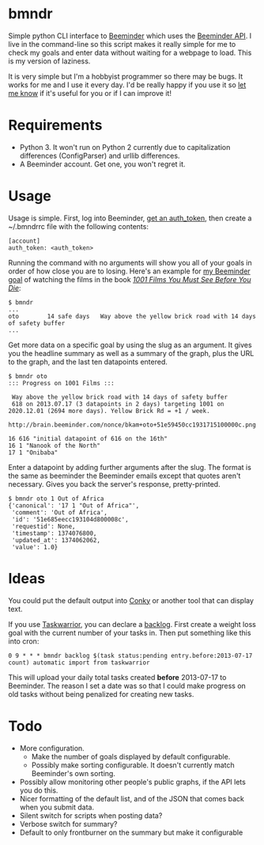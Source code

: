 bmndr
=====

Simple python CLI interface to [Beeminder](https://www.beeminder.com/) which uses the [Beeminder API](https://www.beeminder.com/api). I live in the command-line so this script makes it really simple for me to check my goals and enter data without waiting for a webpage to load. This is my version of laziness.

It is very simple but I'm a hobbyist programmer so there may be bugs. It works for me and I use it every day. I'd be really happy if you use it so [let me know](https://twitter.com/bryankam) if it's useful for you or if I can improve it!

Requirements
============

* Python 3. It won't run on Python 2 currently due to capitalization differences (ConfigParser) and urllib differences.
* A Beeminder account. Get one, you won't regret it.

Usage
=====

Usage is simple. First, log into Beeminder, [get an auth_token](https://www.beeminder.com/api/v1/auth_token.json), then create a ~/.bmndrrc file with the following contents:

    [account]
    auth_token: <auth_token>

Running the command with no arguments will show you all of your goals in order of how close you are to losing. Here's an example for [my Beeminder goal](https://www.beeminder.com/bkam/oto) of watching the films in the book [_1001 Films You Must See Before You Die_](http://msls.net/films/):

    $ bmndr
    ...
    oto        14 safe days   Way above the yellow brick road with 14 days of safety buffer
    ...

Get more data on a specific goal by using the slug as an argument. It gives you the headline summary as well as a summary of the graph, plus the URL to the graph, and the last ten datapoints entered.

    $ bmndr oto
    ::: Progress on 1001 Films :::

     Way above the yellow brick road with 14 days of safety buffer 
     618 on 2013.07.17 (3 datapoints in 2 days) targeting 1001 on
    2020.12.01 (2694 more days). Yellow Brick Rd = +1 / week. 

    http://brain.beeminder.com/nonce/bkam+oto+51e59450cc1931715100000c.png

    16 616 "initial datapoint of 616 on the 16th"
    16 1 "Nanook of the North"
    17 1 "Onibaba"

Enter a datapoint by adding further arguments after the slug. The format is the same as beeminder the Beeminder emails except that quotes aren't necessary. Gives you back the server's response, pretty-printed.

    $ bmndr oto 1 Out of Africa
    {'canonical': '17 1 "Out of Africa"',
     'comment': 'Out of Africa',
     'id': '51e685eecc193104d800008c',
     'requestid': None,
     'timestamp': 1374076800,
     'updated_at': 1374062062,
     'value': 1.0}

Ideas
=====

You could put the default output into [Conky](http://conky.sourceforge.net/) or another tool that can display text.

If you use [Taskwarrior](http://taskwarrior.org/projects/show/taskwarrior), you can declare a [backlog](http://markforster.squarespace.com/blog/2009/8/31/backlog-method.html). First create a weight loss goal with the current number of your tasks in. Then put something like this into cron:

    0 9 * * * bmndr backlog $(task status:pending entry.before:2013-07-17 count) automatic import from taskwarrior

This will upload your daily total tasks created __before__ 2013-07-17 to Beeminder. The reason I set a date was so that I could make progress on old tasks without being penalized for creating new tasks.

Todo
====

* More configuration.
  * Make the number of goals displayed by default configurable.
  * Possibly make sorting configurable. It doesn't currently match Beeminder's own sorting.
* Possibly allow monitoring other people's public graphs, if the API lets you do this.
* Nicer formatting of the default list, and of the JSON that comes back when you submit data.
* Silent switch for scripts when posting data?
* Verbose switch for summary?
* Default to only frontburner on the summary but make it configurable
